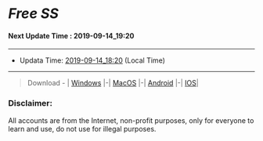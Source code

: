 
# *Free SS*

#### Next Update Time : 2019-09-14_19:20

---
* Updata Time: [2019-09-14_18:20](https://github.com/Geek-007/free-SS/blob/master/2019-09-14_18:20_FreeSS.txt) (Local Time)
---

> Download - | [Windows](https://github.com/shadowsocks/shadowsocks-windows/releases) |-| [MacOS](https://github.com/shadowsocks/shadowsocks-iOS/releases) |-| [Android](https://github.com/shadowsocks/shadowsocks-android/releases) |-| [IOS](https://itunes.apple.com/us/)|

### Disclaimer:
All accounts are from the Internet, non-profit purposes, only for everyone to learn and use, do not use for illegal purposes.
<br>
